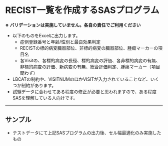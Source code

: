 # RECIST一覧を作成するSASプログラム
**※ バリデーションは実施していません。各自の責任でご利用ください**
- 以下のものをExcelに出力します。
  - 症例登録番号と年齢/性別と最良効果判定
  - RECISTの標的病変臓器部位、非標的病変の臓器部位、腫瘍マーカーの項目名
  - 各Visitの、各標的病変の長径、標的病変の評価、各非標的病変の有無、非標的病変の評価、新病変の有無、総合評価判定、腫瘍マーカー（項目問わず）
- LBCATの制約や、VISITNUMのほかVISITが入力されていることなど、いくつか制約があります。
- 試験データに合わせてある程度の修正が必要と思われますので、ある程度SASを理解している人向けです。
------
## サンプル
- テストデータにて上記SASプログラムの出力後、セル幅最適化のみ実施したもの
